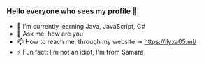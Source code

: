 ### Hello everyone who sees my profile 👋

- 🌱 I’m currently learning Java, JavaScript, C# 
- 💬 Ask me: how are you
- 📫 How to reach me: through my website -> https://ilyxa05.ml/
- ⚡ Fun fact: I'm not an idiot, I'm from Samara

<img scr="https://camo.githubusercontent.com/a821c39594056663ec2d98eb403ff6d1fd1cabad7e7d95431de9c2461795d7e6/68747470733a2f2f6769746875622d726561646d652d73746174732e76657263656c2e6170702f6170693f757365726e616d653d6e656a61736f6e35376d61727326636f756e745f707269766174653d747275652673686f775f69636f6e733d74727565267468656d653d6769746875625f6461726b">
